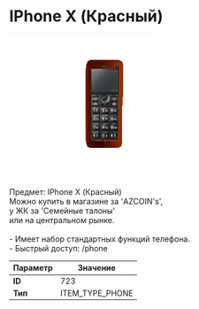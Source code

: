 # IPhone X (Красный)

![Item Image](../img/723.webp?raw=true)

Предмет: IPhone X (Красный)<br>Можно купить в магазине за 'AZCOIN's',<br>у ЖК за  'Семейные талоны'<br>или на центральном рынке.<br><br>- Имеет набор стандартных функций телефона.<br>- Быстрый доступ: /phone


| Параметр | Значение |
|----------|----------|
| **ID** | 723 |
| **Тип** | ITEM_TYPE_PHONE |

